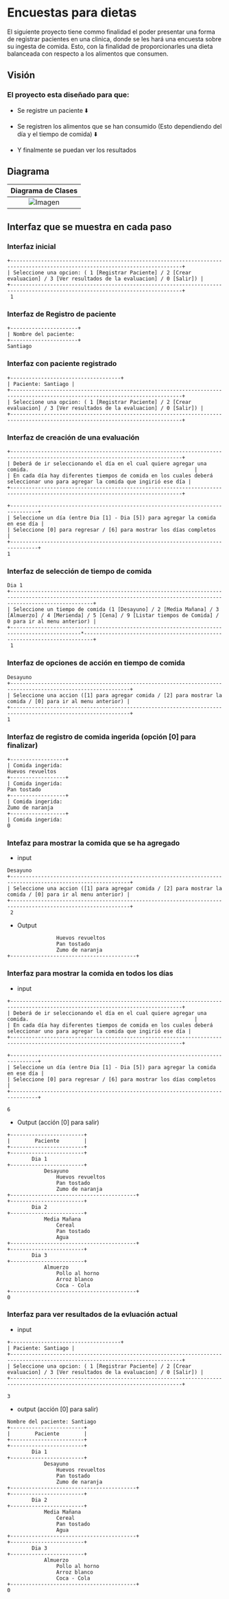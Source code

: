 # Encuestas para dietas
El siguiente proyecto tiene commo finalidad el poder presentar una forma de registrar pacientes
en una clinica, donde se les hará una encuesta sobre su ingesta de comida. Esto, con la finalidad
de proporcionarles una dieta balanceada con respecto a los alimentos que consumen. 

## Visión
### El proyecto esta diseñado para que:
* Se registre un paciente
  :arrow_down:
* Se registren los alimentos que se han consumido (Esto dependiendo del día y el tiempo de comida)
  :arrow_down:

* Y finalmente se puedan ver los resultados

## Diagrama

|      Diagrama de Clases      |
|:----------------------------:|
| ![Imagen](Images/Clinic.png) |


## Interfaz que se muestra en cada paso

### Interfaz inicial

```
+------------------------------------------------------------------------------------------------------------------------------+
| Seleccione una opcion: ( 1 [Registrar Paciente] / 2 [Crear evaluacion] / 3 [Ver resultados de la evaluacion] / 0 [Salir]) |
+------------------------------------------------------------------------------------------------------------------------------+
 1
```

### Interfaz de Registro de paciente
```
+----------------------+
| Nombre del paciente: 
+----------------------+
Santiago
```

### Interfaz con paciente registrado
```
+------------------------------------+
| Paciente: Santiago |
+------------------------------------------------------------------------------------------------------------------------------+
| Seleccione una opcion: ( 1 [Registrar Paciente] / 2 [Crear evaluacion] / 3 [Ver resultados de la evaluacion] / 0 [Salir]) |
+------------------------------------------------------------------------------------------------------------------------------+
```

### Interfaz de creación de una evaluación
```
+------------------------------------------------------------------------------------------------------------------------------+
| Deberá de ir seleccionando el día en el cual quiere agregar una comida.                                                      |
| En cada día hay diferentes tiempos de comida en los cuales deberá seleccionar uno para agregar la comida que ingirió ese día |
+------------------------------------------------------------------------------------------------------------------------------+

+-------------------------------------------------------------------------------+
| Seleccione un día (entre Dia [1] - Dia [5]) para agregar la comida en ese día |
| Seleccione [0] para regresar / [6] para mostrar los días completos            |
+-------------------------------------------------------------------------------+
1
```

### Interfaz de selección de tiempo de comida
```
Dia 1
+-----------------------------------------------------------------------------------------------------------------------------------------------------------------------+
| Seleccione un tiempo de comida (1 [Desayuno] / 2 [Media Mañana] / 3 [Almuerzo] / 4 [Merienda] / 5 [Cena] / 9 [Listar tiempos de Comida] / 0 para ir al menu anterior) |
+---------------------------------------------------------------------------------------------*-------------------------------------------------------------------------+
 1
```

### Interfaz de opciones de acción en tiempo de comida
```
Desayuno
+-------------------------------------------------------------------------------------------------------------+
| Seleccione una accion ([1] para agregar comida / [2] para mostrar la comida / [0] para ir al menu anterior) |
+-------------------------------------------------------------------------------------------------------------+
1
```

### Interfaz de registro de comida ingerida (opción [0] para finalizar)
```
+------------------+
| Comida ingerida: 
Huevos revueltos
+------------------+
| Comida ingerida: 
Pan tostado
+------------------+
| Comida ingerida: 
Zumo de naranja
+------------------+
| Comida ingerida: 
0
```

### Intefaz para mostrar la comida que se ha agregado
* input
```
Desayuno
+-------------------------------------------------------------------------------------------------------------+
| Seleccione una accion ([1] para agregar comida / [2] para mostrar la comida / [0] para ir al menu anterior) |
+-------------------------------------------------------------------------------------------------------------+
 2
```
* Output
```
                Huevos revueltos
                Pan tostado
                Zumo de naranja
+-----------------------------------------+
```

### Interfaz para mostrar la comida en todos los días
* input
```
+------------------------------------------------------------------------------------------------------------------------------+
| Deberá de ir seleccionando el día en el cual quiere agregar una comida.                                                      |
| En cada día hay diferentes tiempos de comida en los cuales deberá seleccionar uno para agregar la comida que ingirió ese día |
+------------------------------------------------------------------------------------------------------------------------------+
 
+-------------------------------------------------------------------------------+
| Seleccione un día (entre Dia [1] - Dia [5]) para agregar la comida en ese día |
| Seleccione [0] para regresar / [6] para mostrar los días completos            |
+-------------------------------------------------------------------------------+
 
6
```
* Output (acción [0] para salir)
```
+------------------------+
|        Paciente        |
+------------------------+
+------------------------+
        Dia 1
+------------------------+
            Desayuno
                Huevos revueltos
                Pan tostado
                Zumo de naranja
+-----------------------------------------+
+------------------------+
        Dia 2
+------------------------+
            Media Mañana
                Cereal
                Pan tostado
                Agua
+-----------------------------------------+
+------------------------+
        Dia 3
+------------------------+
            Almuerzo
                Pollo al horno
                Arroz blanco
                Coca - Cola
+-----------------------------------------+
0
```

###  Interfaz para ver resultados de la evluación actual
* input
```
+------------------------------------+
| Paciente: Santiago |
+------------------------------------------------------------------------------------------------------------------------------+
| Seleccione una opcion: ( 1 [Registrar Paciente] / 2 [Crear evaluacion] / 3 [Ver resultados de la evaluacion] / 0 [Salir]) |
+------------------------------------------------------------------------------------------------------------------------------+
 
3
```

* output (acción [0] para salir)
```
Nombre del paciente: Santiago
+------------------------+
|        Paciente        |
+------------------------+
+------------------------+
        Dia 1
+------------------------+
            Desayuno
                Huevos revueltos
                Pan tostado
                Zumo de naranja
+-----------------------------------------+
+------------------------+
        Dia 2
+------------------------+
            Media Mañana
                Cereal
                Pan tostado
                Agua
+-----------------------------------------+
+------------------------+
        Dia 3
+------------------------+
            Almuerzo
                Pollo al horno
                Arroz blanco
                Coca - Cola
+-----------------------------------------+
0
```







